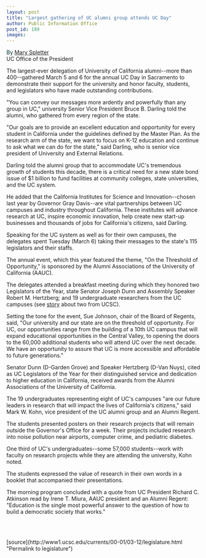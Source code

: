```yaml
---
layout: post
title: "Largest gathering of UC alumni group attends UC Day"
author: Public Information Office
post_id: 189
images:
---
```


<p>
  <font color="#003333">By</font> <a href="mailto:mary.spletter@ucop.edu">Mary Spletter</a><br>
  UC Office of the President
</p>
<p>
  The largest-ever delegation of University of California alumni--more than 400--gathered March 5 and 6 for the annual UC Day in Sacramento to demonstrate their support for the university and honor faculty, students, and legislators who have made outstanding contributions.
</p>
<p>
  "You can convey our messages more ardently and powerfully than any group in UC," university Senior Vice President Bruce B. Darling told the alumni, who gathered from every region of the state.
</p>
<p>
  "Our goals are to provide an excellent education and opportunity for every student in California under the guidelines defined by the Master Plan. As the research arm of the state, we want to focus on K-12 education and continue to ask what we can do for the state," said Darling, who is senior vice president of University and External Relations.
</p>
<p>
  Darling told the alumni group that to accommodate UC's tremendous growth of students this decade, there is a critical need for a new state bond issue of $1 billion to fund facilities at community colleges, state universities, and the UC system.
</p>
<p>
  He added that the California Institutes for Science and Innovation--chosen last year by Governor Gray Davis--are vital partnerships between UC campuses and industry throughout California. These institutes will advance research at UC, inspire economic innovation, help create new start-up businesses and thousands of jobs for California's citizens, said Darling.
</p>
<p>
  Speaking for the UC system as well as for their own campuses, the delegates spent Tuesday (March 6) taking their messages to the state's 115 legislators and their staffs.
</p>
<p>
  The annual event, which this year featured the theme, "On the Threshold of Opportunity," is sponsored by the Alumni Associations of the University of California (AAUC).
</p>
<p>
  The delegates attended a breakfast meeting during which they honored two Legislators of the Year, state Senator Joseph Dunn and Assembly Speaker Robert M. Hertzberg; and 19 undergraduate researchers from the UC campuses (see <a href="http://www.ucsc.edu/currents/00-01/02-19/students.html">story</a> about two from UCSC).
</p>
<p>
  Setting the tone for the event, Sue Johnson, chair of the Board of Regents, said, "Our university and our state are on the threshold of opportunity. For UC, our opportunities range from the building of a 10th UC campus that will expand educational opportunities in the Central Valley, to opening the doors to the 60,000 additional students who will attend UC over the next decade. We have an opportunity to assure that UC is more accessible and affordable to future generations."
</p>
<p>
  Senator Dunn (D-Garden Grove) and Speaker Hertzberg (D-Van Nuys), cited as UC Legislators of the Year for their distinguished service and dedication to higher education in California, received awards from the Alumni Associations of the University of California.
</p>
<p>
  The 19 undergraduates representing eight of UC's campuses "are our future leaders in research that will impact the lives of California's citizens," said Mark W. Kohn, vice president of the UC alumni group and an Alumni Regent.
</p>
<p>
  The students presented posters on their research projects that will remain outside the Governor's Office for a week. Their projects included research into noise pollution near airports, computer crime, and pediatric diabetes.
</p>
<p>
  One third of UC's undergraduates--some 57,000 students--work with faculty on research projects while they are attending the university, Kohn noted.
</p>
<p>
  The students expressed the value of research in their own words in a booklet that accompanied their presentations.
</p>
<p>
  The morning program concluded with a quote from UC President Richard C. Atkinson read by Irene T. Miura, AAUC president and an Alumni Regent: "Education is the single most powerful answer to the question of how to build a democratic society that works."
</p>
<p>
  <br>
  <br>

</p>
[source](http://www1.ucsc.edu/currents/00-01/03-12/legislature.html "Permalink to legislature")
